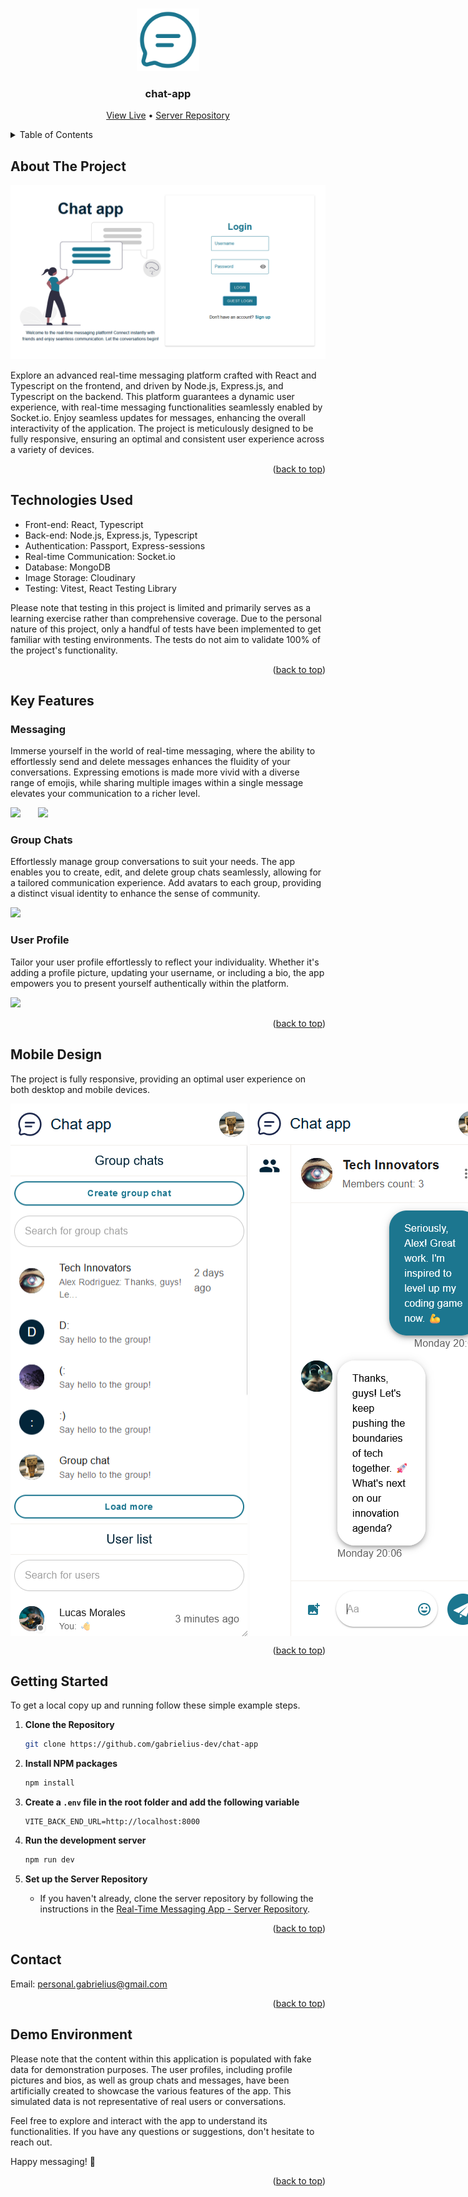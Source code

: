 <a name="readme-top"></a>

<!-- PROJECT LOGO -->
<br />
<div align="center">
  <a href="https://github.com/gabrielius-dev/chat-app">
    <img src="./github_assets/project-logo.png" alt="Logo" width="100" height="100">
  </a>

  <h3 align="center">chat-app</h3>

  <p align="center">
    <a href="https://chat-app-xu4a.onrender.com">View Live</a>
    • 
    <a href="https://github.com/gabrielius-dev/chat-app-server">Server Repository</a>
  </p>
</div>

<!-- TABLE OF CONTENTS -->

<details>
  <summary>Table of Contents</summary>
  <ol>
    <li>
      <a href="#about-the-project">About The Project</a>
    </li>
    <li>
      <a href="#technologies-used">Technologies Used</a>
    </li>
       <li>
      <a href="#key-features">Key Features</a>
      <ul>
        <li><a href="#messaging">Messaging</a></li>
        <li><a href="#group-chats">Group Chats</a></li>
        <li><a href="#user-profile">User Profile</a></li>
      </ul>
    </li>
    <li><a href="#mobile-design">Mobile Design</a></li>
    <li>
      <a href="#getting-started">Getting Started</a>
    </li>
    <li><a href="#contact">Contact</a></li>
    <li><a href="#demo-environment">Demo Environment</a></li>
  </ol>
</details>

<!-- ABOUT THE PROJECT -->

## About The Project

[![Website screenshot][website-screenshot]](https://chat-app-xu4a.onrender.com)

Explore an advanced real-time messaging platform crafted with React and Typescript on the frontend, and driven by Node.js, Express.js, and Typescript on the backend. This platform guarantees a dynamic user experience, with real-time messaging functionalities seamlessly enabled by Socket.io. Enjoy seamless updates for messages, enhancing the overall interactivity of the application. The project is meticulously designed to be fully responsive, ensuring an optimal and consistent user experience across a variety of devices.

<p align="right">(<a href="#readme-top">back to top</a>)</p>

<!-- TECHNOLOGIES USED -->

## Technologies Used

  <ul>
    <li>Front-end: React, Typescript</li>
    <li>Back-end: Node.js, Express.js, Typescript</li>
    <li>Authentication: Passport, Express-sessions</li>
    <li>Real-time Communication: Socket.io</li>
    <li>Database: MongoDB</li>
    <li>Image Storage: Cloudinary</li>
    <li>Testing: Vitest, React Testing Library</li>
  </ul>

Please note that testing in this project is limited and primarily serves as a learning exercise rather than comprehensive coverage. Due to the personal nature of this project, only a handful of tests have been implemented to get familiar with testing environments. The tests do not aim to validate 100% of the project's functionality.

<p align="right">(<a href="#readme-top">back to top</a>)</p>

<!-- KEY FEATURES -->

## Key Features

### Messaging

Immerse yourself in the world of real-time messaging, where the ability to effortlessly send and delete messages enhances the fluidity of your conversations. Expressing emotions is made more vivid with a diverse range of emojis, while sharing multiple images within a single message elevates your communication to a richer level.

![][messaging-gif]
&nbsp;
&nbsp;
&nbsp;
![][send-images-gif]

### Group Chats

Effortlessly manage group conversations to suit your needs. The app enables you to create, edit, and delete group chats seamlessly, allowing for a tailored communication experience. Add avatars to each group, providing a distinct visual identity to enhance the sense of community.

![][group-chat-gif]

### User Profile

Tailor your user profile effortlessly to reflect your individuality. Whether it's adding a profile picture, updating your username, or including a bio, the app empowers you to present yourself authentically within the platform.

![][edit-profile-gif]

<p align="right">(<a href="#readme-top">back to top</a>)</p>

<!-- MOBILE DESIGN -->

## Mobile Design

The project is fully responsive, providing an optimal user experience on both desktop and mobile devices.

<div style="display: flex;">
    <img src="./github_assets/mobile-design-1.png" alt="Mobile Design 1">
    &nbsp;
    &nbsp;
    &nbsp;
    <img src="./github_assets/mobile-design-2.png" alt="Mobile Design 2">
</div>

<p align="right">(<a href="#readme-top">back to top</a>)</p>

<!-- GETTING STARTED -->

## Getting Started

To get a local copy up and running follow these simple example steps.

1. **Clone the Repository**

   ```sh
   git clone https://github.com/gabrielius-dev/chat-app
   ```

2. **Install NPM packages**

   ```sh
   npm install
   ```

3. **Create a `.env` file in the root folder and add the following variable**

   ```text
   VITE_BACK_END_URL=http://localhost:8000
   ```

4. **Run the development server**

   ```sh
   npm run dev
   ```

5. **Set up the Server Repository**

   - If you haven't already, clone the server repository by following the instructions in the [Real-Time Messaging App - Server Repository](https://github.com/gabrielius-dev/chat-app-server).

<p align="right">(<a href="#readme-top">back to top</a>)</p>

<!-- CONTACT -->

## Contact

Email: personal.gabrielius@gmail.com

<p align="right">(<a href="#readme-top">back to top</a>)</p>

<!-- DEMO ENVIRONMENT -->

## Demo Environment

Please note that the content within this application is populated with fake data for demonstration purposes. The user profiles, including profile pictures and bios, as well as group chats and messages, have been artificially created to showcase the various features of the app. This simulated data is not representative of real users or conversations.

Feel free to explore and interact with the app to understand its functionalities. If you have any questions or suggestions, don't hesitate to reach out.

Happy messaging! 🚀

<p align="right">(<a href="#readme-top">back to top</a>)</p>

<!-- MARKDOWN LINKS & IMAGES -->

[website-screenshot]: ./github_assets/project-screenshot.png
[edit-profile-gif]: ./github_assets/edit-profile.gif
[group-chat-gif]: ./github_assets/group-chat.gif
[send-images-gif]: ./github_assets/send-images.gif
[messaging-gif]: ./github_assets/messaging.gif
[mobile-design-1]: ./github_assets/mobile-design-1.png
[mobile-design-2]: ./github_assets/mobile-design-2.png
